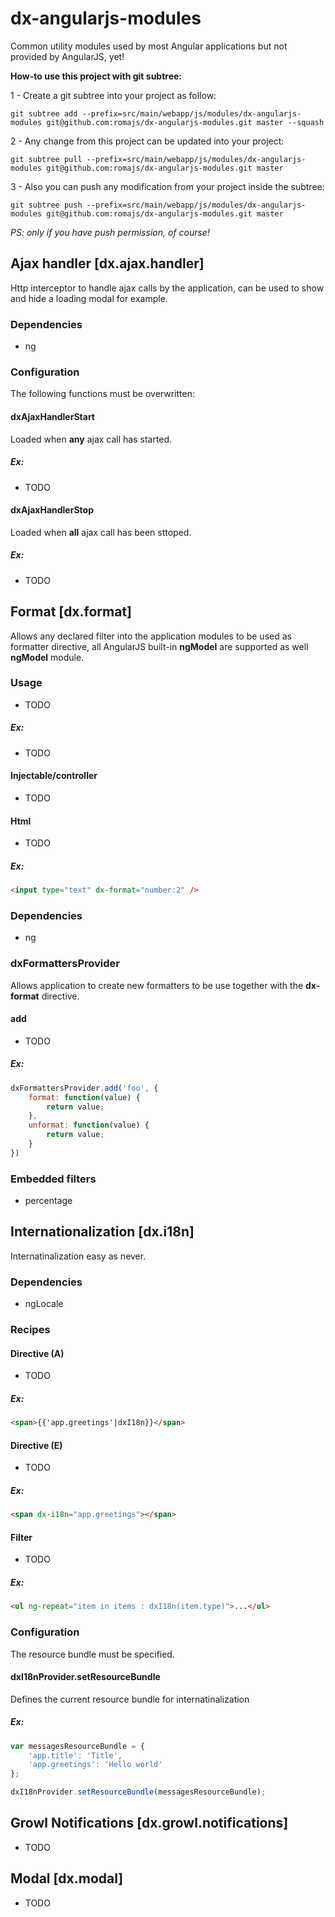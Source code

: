 dx-angularjs-modules
====================

Common utility modules used by most Angular applications but not provided by AngularJS, yet!

**How-to use this project with git subtree:**

1 - Create a git subtree into your project as follow:
```shell
git subtree add --prefix=src/main/webapp/js/modules/dx-angularjs-modules git@github.com:romajs/dx-angularjs-modules.git master --squash
```

2 - Any change from this project can be updated into your project:
```shell
git subtree pull --prefix=src/main/webapp/js/modules/dx-angularjs-modules git@github.com:romajs/dx-angularjs-modules.git master
```

3 - Also you can push any modification from your project inside the subtree:
```shell
git subtree push --prefix=src/main/webapp/js/modules/dx-angularjs-modules git@github.com:romajs/dx-angularjs-modules.git master
```
*PS: only if you have push permission, of course!*

## Ajax handler [dx.ajax.handler]

Http interceptor to handle ajax calls by the application, can be used to show and hide a loading modal for example.

### Dependencies

* ng

### Configuration

The following functions must be overwritten:

#### dxAjaxHandlerStart

Loaded when **any** ajax call has started.

##### Ex:

* TODO

#### dxAjaxHandlerStop

Loaded when **all** ajax call has been sttoped.

##### Ex:

* TODO

## Format [dx.format]

Allows any declared filter into the application modules to be used as formatter directive, all AngularJS built-in **ngModel** are supported as well **ngModel** module.

### Usage

* TODO

##### Ex:

* TODO

#### Injectable/controller

* TODO

#### Html

* TODO

##### Ex:

```html
<input type="text" dx-format="number:2" />
```

### Dependencies

* ng

### dxFormattersProvider

Allows application to create new formatters to be use together with the **dx-format** directive.

#### add

* TODO

##### Ex:

```js
dxFormattersProvider.add('foo', {
    format: function(value) {
        return value;
    },
    unformat: function(value) {
        return value;
    }
})
```

### Embedded filters

* percentage  

## Internationalization [dx.i18n]

Internatinalization easy as never.

### Dependencies

* ngLocale

### Recipes

#### Directive (A)

* TODO

##### Ex:

```html
<span>{{'app.greetings'|dxI18n}}</span>
```

#### Directive (E)

* TODO

##### Ex:

```html
<span dx-i18n="app.greetings"></span>
```

#### Filter

* TODO

##### Ex:

```html
<ul ng-repeat="item in items : dxI18n(item.type)">...</ul>
```

### Configuration

The resource bundle must be specified.

#### dxI18nProvider.setResourceBundle

Defines the current resource bundle for internatinalization

##### Ex:

```js
var messagesResourceBundle = {
	'app.title': 'Title',
	'app.greetings': 'Hello world'
};

dxI18nProvider.setResourceBundle(messagesResourceBundle);
```

## Growl Notifications [dx.growl.notifications]

* TODO

## Modal [dx.modal]

* TODO
